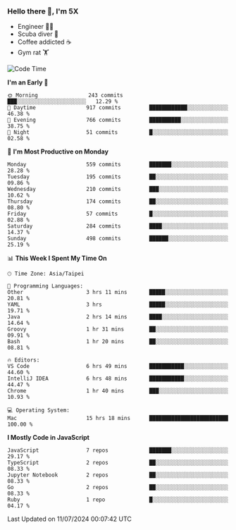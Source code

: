 ### Hello there 👋, I'm 5X

* Engineer 👨‍💻
* Scuba diver 🤿
* Coffee addicted ☕️
* Gym rat 🏋️

<!--START_SECTION:waka-->
![Code Time](http://img.shields.io/badge/Code%20Time-1%2C102%20hrs%2011%20mins-blue)

**I'm an Early 🐤** 

```text
🌞 Morning                243 commits         ███░░░░░░░░░░░░░░░░░░░░░░   12.29 % 
🌆 Daytime                917 commits         ████████████░░░░░░░░░░░░░   46.38 % 
🌃 Evening                766 commits         ██████████░░░░░░░░░░░░░░░   38.75 % 
🌙 Night                  51 commits          █░░░░░░░░░░░░░░░░░░░░░░░░   02.58 % 
```
📅 **I'm Most Productive on Monday** 

```text
Monday                   559 commits         ███████░░░░░░░░░░░░░░░░░░   28.28 % 
Tuesday                  195 commits         ██░░░░░░░░░░░░░░░░░░░░░░░   09.86 % 
Wednesday                210 commits         ███░░░░░░░░░░░░░░░░░░░░░░   10.62 % 
Thursday                 174 commits         ██░░░░░░░░░░░░░░░░░░░░░░░   08.80 % 
Friday                   57 commits          █░░░░░░░░░░░░░░░░░░░░░░░░   02.88 % 
Saturday                 284 commits         ████░░░░░░░░░░░░░░░░░░░░░   14.37 % 
Sunday                   498 commits         ██████░░░░░░░░░░░░░░░░░░░   25.19 % 
```


📊 **This Week I Spent My Time On** 

```text
🕑︎ Time Zone: Asia/Taipei

💬 Programming Languages: 
Other                    3 hrs 11 mins       █████░░░░░░░░░░░░░░░░░░░░   20.81 % 
YAML                     3 hrs               █████░░░░░░░░░░░░░░░░░░░░   19.71 % 
Java                     2 hrs 14 mins       ████░░░░░░░░░░░░░░░░░░░░░   14.64 % 
Groovy                   1 hr 31 mins        ██░░░░░░░░░░░░░░░░░░░░░░░   09.91 % 
Bash                     1 hr 20 mins        ██░░░░░░░░░░░░░░░░░░░░░░░   08.81 % 

🔥 Editors: 
VS Code                  6 hrs 49 mins       ███████████░░░░░░░░░░░░░░   44.60 % 
IntelliJ IDEA            6 hrs 48 mins       ███████████░░░░░░░░░░░░░░   44.47 % 
Chrome                   1 hr 40 mins        ███░░░░░░░░░░░░░░░░░░░░░░   10.93 % 

💻 Operating System: 
Mac                      15 hrs 18 mins      █████████████████████████   100.00 % 
```

**I Mostly Code in JavaScript** 

```text
JavaScript               7 repos             ███████░░░░░░░░░░░░░░░░░░   29.17 % 
TypeScript               2 repos             ██░░░░░░░░░░░░░░░░░░░░░░░   08.33 % 
Jupyter Notebook         2 repos             ██░░░░░░░░░░░░░░░░░░░░░░░   08.33 % 
Go                       2 repos             ██░░░░░░░░░░░░░░░░░░░░░░░   08.33 % 
Ruby                     1 repo              █░░░░░░░░░░░░░░░░░░░░░░░░   04.17 % 
```




 Last Updated on 11/07/2024 00:07:42 UTC
<!--END_SECTION:waka-->
